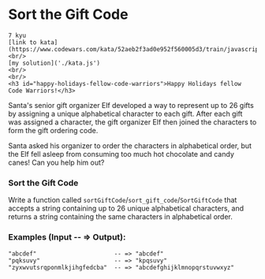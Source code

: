 # Sort the Gift Code
    7 kyu
    [link to kata](https://www.codewars.com/kata/52aeb2f3ad0e952f560005d3/train/javascript)
    <br/>
    [my solution]('./kata.js')
    <br/>
    <br/>
    <h3 id="happy-holidays-fellow-code-warriors">Happy Holidays fellow Code Warriors!</h3>
<p>Santa's senior gift organizer Elf developed a way to represent up to 26 gifts by assigning a unique alphabetical character to each gift. After each gift was assigned a character, the gift organizer Elf then joined the characters to form the gift ordering code. </p>
<p>Santa asked his organizer to order the characters in alphabetical order, but the Elf fell asleep from consuming too much hot chocolate and candy canes! Can you help him out?</p>
<h3 id="sort-the-gift-code">Sort the Gift Code</h3>
<p>Write a function called <code>sortGiftCode</code>/<code>sort_gift_code</code>/<code>SortGiftCode</code> that accepts a string containing up to 26 unique alphabetical characters, and returns a string containing the same characters in alphabetical order.</p>
<h3 id="examples-input-----output">Examples (Input -- =&gt; Output):</h3>
<pre><code>"abcdef"                      -- =&gt; "abcdef"
"pqksuvy"                     -- =&gt; "kpqsuvy"
"zyxwvutsrqponmlkjihgfedcba"  -- =&gt; "abcdefghijklmnopqrstuvwxyz"
</code></pre>
